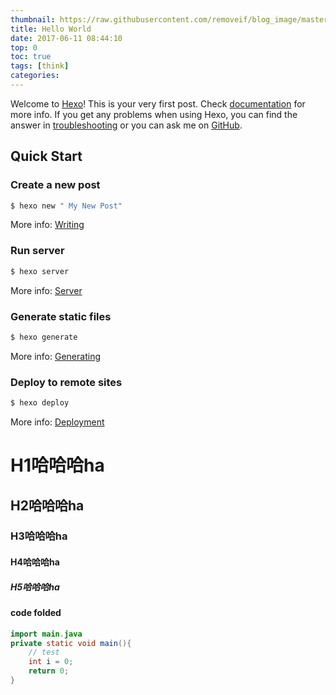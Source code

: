 ```yaml
---
thumbnail: https://raw.githubusercontent.com/removeif/blog_image/master/20190620152744.png
title: Hello World
date: 2017-06-11 08:44:10
top: 0
toc: true
tags: [think]
categories: 
---
```

Welcome to [Hexo](https://hexo.io/)! This is your very first post. Check [documentation](https://hexo.io/docs/) for more info. If you get any problems when using Hexo, you can find the answer in [troubleshooting](https://hexo.io/docs/troubleshooting.html) or you can ask me on [GitHub](https://github.com/hexojs/hexo/issues).
<!-- more -->
## Quick Start

### Create a new post

``` bash
$ hexo new " My New Post"
```

More info: [Writing](https://hexo.io/docs/writing.html)

### Run server

``` bash
$ hexo server
```

More info: [Server](https://hexo.io/docs/server.html)

### Generate static files

``` bash
$ hexo generate
```

More info: [Generating](https://hexo.io/docs/generating.html)

### Deploy to remote sites

``` bash
$ hexo deploy
```

More info: [Deployment](https://hexo.io/docs/deployment.html)

# H1哈哈哈ha

## H2哈哈哈ha

### H3哈哈哈ha

#### H4哈哈哈ha

##### H5哈哈哈ha

#### code folded

```java main.java folded
import main.java
private static void main(){
    // test
    int i = 0;
    return 0;
}
```